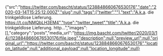{"src":"https://twitter.com/bascht/status/1238848660676530176","date":"2020-03-14T15:25:12.000Z","slug":null,"tags":["twitter",""],"text":"A.k.a. die trinkgeldlose Lieferung. https://t.co/NMQbLH3EM4","type":"twitter_tweet","title":"A.k.a. die trinkgeldlose Lieferung. http…","images":[],"category":"posts","media_url":"https://img.bascht.com/twitter/2020/03/14//1238848660676530176/file.jpeg","description":null,"preview_url":null,"original_url":"https://twitter.com/bascht/status/1238848660676530176","location_latitude":null,"additional_payload":null,"location_longitude":null}